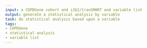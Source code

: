 ```yaml
---
input: a COPDGene cohort and i2b2/tranSMART and variable list
output: generate a statistical analysis by variable
task: do statistical analysis based upon a variable
tags:
- COPDGene
- statistical analysis
- variable list
---
```


